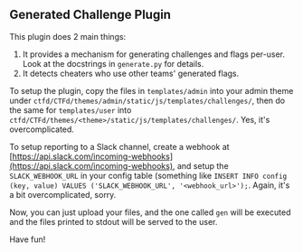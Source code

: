 Generated Challenge Plugin
--------------------------

This plugin does 2 main things:

1. It provides a mechanism for generating challenges and flags per-user. Look at the docstrings in `generate.py` for details.
2. It detects cheaters who use other teams' generated flags.

To setup the plugin, copy the files in `templates/admin` into your admin theme under `ctfd/CTFd/themes/admin/static/js/templates/challenges/`, then do the same for `templates/user` into `ctfd/CTFd/themes/<theme>/static/js/templates/challenges/`. Yes, it's overcomplicated.

To setup reporting to a Slack channel, create a webhook at [https://api.slack.com/incoming-webhooks](https://api.slack.com/incoming-webhooks), and setup the `SLACK_WEBHOOK_URL` in your config table (something like `INSERT INFO config (key, value) VALUES ('SLACK_WEBHOOK_URL', '<webhook_url>');`. Again, it's a bit overcomplicated, sorry.

Now, you can just upload your files, and the one called `gen` will be executed and the files printed to stdout will be served to the user.

Have fun!
